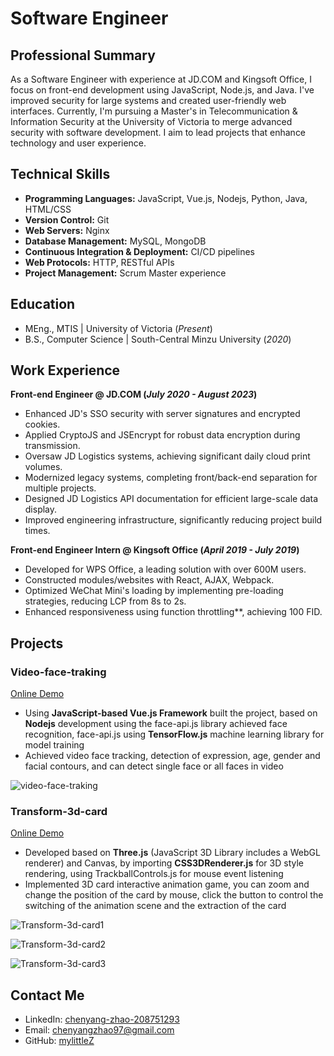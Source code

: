 # Software Engineer

## Professional Summary
As a Software Engineer with experience at JD.COM and Kingsoft Office, I focus on front-end development using JavaScript, Node.js, and Java. I've improved security for large systems and created user-friendly web interfaces. Currently, I'm pursuing a Master's in Telecommunication & Information Security at the University of Victoria to merge advanced security with software development. I aim to lead projects that enhance technology and user experience.

## Technical Skills
- **Programming Languages:** JavaScript, Vue.js, Nodejs, Python, Java, HTML/CSS
- **Version Control:** Git
- **Web Servers:** Nginx
- **Database Management:** MySQL, MongoDB
- **Continuous Integration & Deployment:** CI/CD pipelines
- **Web Protocols:** HTTP, RESTful APIs
- **Project Management:** Scrum Master experience

## Education							       		
- MEng., MTIS	| University of Victoria (_Present_)	 			        		
- B.S., Computer Science | South-Central Minzu University (_2020_)

## Work Experience
**Front-end Engineer @ JD.COM (_July 2020 - August 2023_)**
- Enhanced JD's SSO security with server signatures and encrypted cookies.
- Applied CryptoJS and JSEncrypt for robust data encryption during transmission.
- Oversaw JD Logistics systems, achieving significant daily cloud print volumes.
- Modernized legacy systems, completing front/back-end separation for multiple projects.
- Designed JD Logistics API documentation for efficient large-scale data display.
- Improved engineering infrastructure, significantly reducing project build times.

**Front-end Engineer Intern @ Kingsoft Office (_April 2019 - July 2019_)**
- Developed for WPS Office, a leading solution with over 600M users.
- Constructed modules/websites with React, AJAX, Webpack.
- Optimized WeChat Mini's loading by implementing pre-loading strategies, reducing LCP from 8s to 2s.
- Enhanced responsiveness using function throttling**, achieving 100 FID.

## Projects
### Video-face-traking
[Online Demo](http://mylittlez.github.io/video-face-traking/)
- Using **JavaScript-based Vue.js Framework** built the project, based on **Nodejs** development using the face-api.js library achieved face recognition, face-api.js using **TensorFlow.js** machine learning library for model training 
- Achieved video face tracking, detection of expression, age, gender and facial contours, and can detect single face or all
faces in video

![video-face-traking](https://user-images.githubusercontent.com/30174451/205483043-cd8c89f2-37e2-4f94-aea5-f7d09e339c49.png)


### Transform-3d-card
[Online Demo](https://mylittlez.github.io/transform-3d-card/)
- Developed based on **Three.js** (JavaScript 3D Library includes a WebGL renderer) and Canvas, by importing
**CSS3DRenderer.js** for 3D style rendering, using TrackballControls.js for mouse event listening
- Implemented 3D card interactive animation game, you can zoom and change the position of the card by mouse, click the
button to control the switching of the animation scene and the extraction of the card

![Transform-3d-card1](https://user-images.githubusercontent.com/30174451/281539967-4313c7dd-6eb0-466d-b1c5-ae779ad95ce8.png)

![Transform-3d-card2](https://user-images.githubusercontent.com/30174451/281539849-9c0e9879-e94d-4497-97a6-c6dfcca1c8ba.png)

![Transform-3d-card3](https://user-images.githubusercontent.com/30174451/281540057-8d9d985c-4d75-462f-8101-1d7de31601a6.png)


## Contact Me
- LinkedIn: [chenyang-zhao-208751293](https://linkedin.com/in/chenyang-zhao-208751293)
- Email: [chenyangzhao97@gmail.com](mailto:chenyangzhao97@gmail.com)
- GitHub: [mylittleZ](https://github.com/mylittleZ)

